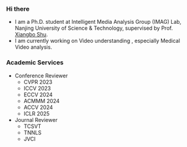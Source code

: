 
### Hi there
-  I am a Ph.D. student at Intelligent Media Analysis Group (IMAG) Lab, Nanjing University of Science & Technology, supervised by Prof. [Xiangbo Shu](https://shuxb104.github.io/).
-  I am currently working on Video understanding , especially Medical Video analysis.
### Academic Services
- Conference Reviewer
  - CVPR   2023
  - ICCV   2023 
  - ECCV   2024 
  - ACMMM  2024 
  - ACCV   2024
  - ICLR   2025
- Journal Reviewer
  - TCSVT
  - TNNLS
  - JVCI

